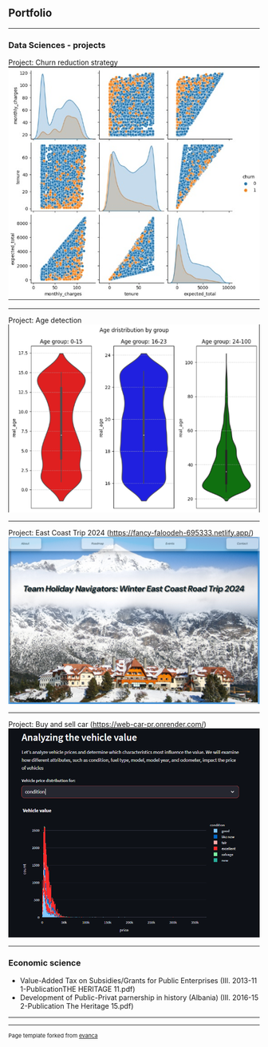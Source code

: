 ## Portfolio

---

### Data Sciences - projects 

Project: Churn reduction strategy
<img src="images/Corr_churn.jpg?raw=true"/>

---
Project: Age detection
<img src="images/age_det.png?raw=true"/>

---
Project: East Coast Trip 2024 (https://fancy-faloodeh-695333.netlify.app/)
<img src="images/east_trip.png?raw=true"/>

---
Project: Buy and sell car (https://web-car-pr.onrender.com/)
<img src="images/web_car.png?raw=true"/>

---
### Economic science

- Value-Added Tax on Subsidies/Grants for Public Enterprises  (III. 2013-11 1-PublicationTHE HERITAGE 11.pdf)
- Development of Public-Privat parnership in history (Albania)  (III. 2016-15 2-Publication The Heritage 15.pdf)

---




---
 <p style="font-size:11px">Page template forked from <a href="https://github.com/evanca/quick-portfolio">evanca</a></p>
<!-- Remove above link if you don't want to attibute -->
